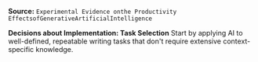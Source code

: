 **Source:** `Experimental Evidence onthe Productivity EffectsofGenerativeArtificialIntelligence`

**Decisions about Implementation: Task Selection**
Start by applying AI to well-defined, repeatable writing tasks that don't require extensive context-specific knowledge.
